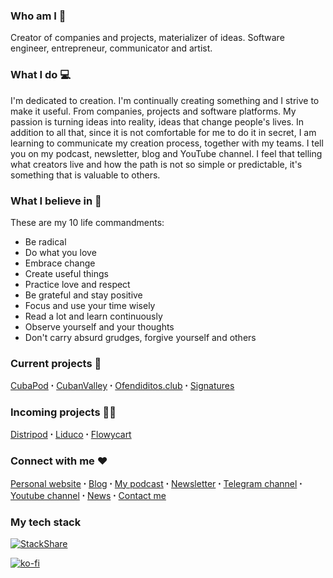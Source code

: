 ### Who am I 🙌
Creator of companies and projects, materializer of ideas. Software engineer, entrepreneur, communicator and artist.

### What I do 💻
I'm dedicated to creation. I'm continually creating something and I strive to make it useful. From companies, projects and software platforms. My passion is turning ideas into reality, ideas that change people's lives. In addition to all that, since it is not comfortable for me to do it in secret, I am learning to communicate my creation process, together with my teams. I tell you on my podcast, newsletter, blog and YouTube channel. I feel that telling what creators live and how the path is not so simple or predictable, it's something that is valuable to others.

### What I believe in 🧘
These are my 10 life commandments:
- Be radical
- Do what you love
- Embrace change
- Create useful things
- Practice love and respect
- Be grateful and stay positive
- Focus and use your time wisely
- Read a lot and learn continuously
- Observe yourself and your thoughts
- Don't carry absurd grudges, forgive yourself and others

### Current projects 🚀
[CubaPod](https://cubapod.net) ꞏ [CubanValley](https://cubanvalley.com) ꞏ [Ofendiditos.club](https://ofendiditos.club) ꞏ [Signatures](https://signatures.lugodev.com)

### Incoming projects 👷‍♂️
[Distripod](https://distripod.com) ꞏ [Liduco](https://liduco.com) ꞏ [Flowycart](https://flowycart.com)

### Connect with me ❤️
[Personal website](https://lugodev.com) ꞏ [Blog](https://medium.com/@lugodev) ꞏ [My podcast](https://lugodev.com/podcast) ꞏ [Newsletter](https://eepurl.com/hb8ZOr) ꞏ [Telegram channel](https://t.me/lugodev) ꞏ [Youtube channel](https://www.youtube.com/channel/UCS-cWLGwGoijpnmBrzFgJzA) ꞏ [News](https://lugodev.com/news) ꞏ [Contact me](https://lugodev.com/contact)

### My tech stack
[![StackShare](http://img.shields.io/badge/tech-stack-0690fa.svg?style=flat)](https://stackshare.io/lugodev/my-stack)

[![ko-fi](https://www.ko-fi.com/img/githubbutton_sm.svg)](https://ko-fi.com/X8X51FNRV)
